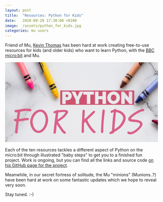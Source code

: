 ```yaml
---
layout: post
title:  "Resources: Python for Kids"
date:   2020-09-28 17:30:00 +0100
image:  /assets/python_for_kids.jpg
categories: mu users 
---
```


Friend of Mu, [Kevin Thomas](https://www.linkedin.com/in/mytechnotalent/) has
been hard at work creating free-to-use resources for kids (and older kids) who
want to learn Python, with the [BBC micro:bit](https://microbit.org) and Mu.

<img src="/assets/python_for_kids.jpg"/>

Each of the ten resources tackles a different aspect of Python on the micro:bit
through illustrated "baby steps" to get you to a finished fun project. Work is
ongoing, but you can find all the links and source code [on his GitHub page for
the project](https://github.com/mytechnotalent/Python-For-Kids).

Meanwhile, in our secret fortress of solitude, the Mu "minions" (Munions..?)
have been hard at work on some fantastic updates which we hope to reveal very
soon.

Stay tuned. :-)
